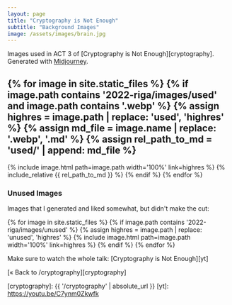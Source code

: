 ```yaml
---
layout: page
title: "Cryptography is Not Enough"
subtitle: "Background Images"
image: /assets/images/brain.jpg
---
```


Images used in ACT 3 of [Cryptography is Not Enough][cryptography]. Generated with [Midjourney](https://www.midjourney.com).

{% for image in site.static_files %}
{% if image.path contains '2022-riga/images/used' and image.path contains '.webp' %}
{% assign highres = image.path | replace: 'used', 'highres' %}
{% assign md_file = image.name | replace: '.webp', '.md' %}
{% assign rel_path_to_md = 'used/' | append: md_file %}
---
{% include image.html path=image.path width='100%' link=highres %}
{% include_relative {{ rel_path_to_md }} %}
{% endif %}
{% endfor %}

### Unused Images

Images that I generated and liked somewhat, but didn't make the cut:

{% for image in site.static_files %}
{% if image.path contains '2022-riga/images/unused' %}
{% assign highres = image.path | replace: 'unused', 'highres' %}
{% include image.html path=image.path width='100%' link=highres %}
{% endif %}
{% endfor %}


Make sure to watch the whole talk: [Cryptography is Not Enough][yt]

[« Back to /cryptography][cryptography]

[cryptography]: {{ '/cryptography' | absolute_url }}
[yt]: https://youtu.be/C7ynm0Zkwfk
